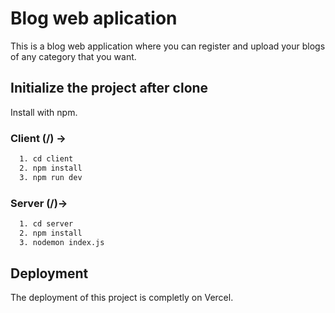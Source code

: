 # Blog web aplication

This is a blog web application where you can register and upload your blogs of any category that you want.

## Initialize the project after clone


Install with npm.

### Client (/) ->
```bash
  1. cd client
  2. npm install 
  3. npm run dev
```

### Server (/)->
```bash
  1. cd server
  2. npm install 
  3. nodemon index.js
``` 
## Deployment

The deployment of this project is completly on Vercel.
